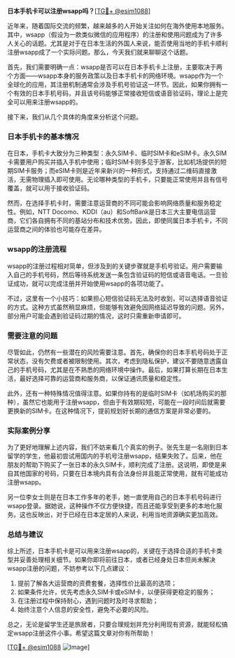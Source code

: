 **日本手机卡可以注册wsapp吗？**[[TG💪+ @esim1088](https://t.me/s/esim1088)]

近年来，随着国际交流的频繁，越来越多的人开始关注如何在海外使用本地服务。其中，wsapp（假设为一款类似微信的应用程序）的注册和使用问题成为了许多人关心的话题。尤其是对于在日本生活的外国人来说，能否使用当地的手机卡顺利注册wsapp成了一个实际问题。那么，今天我们就来聊聊这个话题。

首先，我们需要明确一点：wsapp是否可以在日本手机卡上注册，主要取决于两个方面——wsapp本身的服务政策以及日本手机卡的网络环境。wsapp作为一个全球化的应用，其注册机制通常会涉及手机号验证这一环节。因此，如果你拥有一个有效的日本手机号码，并且该号码能够正常接收短信或语音验证码，理论上是完全可以用来注册wsapp的。

接下来，我们从几个具体的角度来分析这个问题。

### 日本手机卡的基本情况

在日本，手机卡大致分为三种类型：永久SIM卡、临时SIM卡和eSIM卡。永久SIM卡需要用户购买并插入手机中使用；临时SIM卡则多见于游客，比如机场提供的短期SIM卡服务；而eSIM卡则是近年来新兴的一种形式，支持通过二维码直接激活，无需物理插入即可使用。无论哪种类型的手机卡，只要能正常使用并且有信号覆盖，就可以用于接收验证码。

然而，在选择手机卡时，需要注意运营商的不同可能会影响网络质量和服务稳定性。例如，NTT Docomo、KDDI（au）和SoftBank是日本三大主要电信运营商，它们各自拥有不同的基站分布和技术优势。因此，即使同属日本手机卡，不同运营商之间的体验也可能存在差异。

### wsapp的注册流程

wsapp的注册过程相对简单，但涉及到的关键步骤就是手机号验证。用户需要输入自己的手机号码，然后等待系统发送一条包含验证码的短信或语音电话。一旦验证成功，就可以完成注册并开始使用wsapp的各项功能了。

不过，这里有一个小技巧：如果担心短信验证码无法及时收到，可以选择语音验证的方式。这种方式虽然稍显麻烦，但能够有效避免因网络延迟导致的问题。另外，部分用户可能会遇到验证码过期的情况，这时只需重新申请即可。

### 需要注意的问题

尽管如此，仍然有一些潜在的风险需要注意。首先，确保你的日本手机号码处于正常状态，没有欠费或者被限制使用。其次，考虑到隐私保护，建议不要随意透露自己的手机号码，尤其是在不熟悉的网络环境中操作。最后，如果打算长期在日本生活，最好选择可靠的运营商和服务商，以保证通讯质量和稳定性。

此外，还有一种特殊情况值得注意。如果你持有的是临时SIM卡（如机场购买的那种），虽然它也能用于注册wsapp，但由于有效期较短，可能在一段时间后就需要更换新的SIM卡。在这种情况下，提前规划好长期的通信方案是非常必要的。

### 实际案例分享

为了更好地理解上述内容，我们不妨来看几个真实的例子。张先生是一名刚到日本留学的学生，他最初尝试用国内的手机号注册wsapp，结果失败了。后来，他在朋友的帮助下购买了一张日本的永久SIM卡，顺利完成了注册。这说明，即使是来自其他国家的号码，只要在日本境内具有合法身份并且能正常使用，就有可能成功注册wsapp。

另一位李女士则是在日本工作多年的老手，她一直使用自己的日本手机号码进行wsapp登录。据她说，这种操作不仅方便快捷，而且还能享受到更多的本地化服务。这也反映出，对于已经在日本定居的人来说，利用当地资源确实更加高效。

### 总结与建议

综上所述，日本手机卡是可以用来注册wsapp的，关键在于选择合适的手机卡类型并妥善处理相关细节。如果你即将前往日本，或者已经身处日本但尚未解决wsapp注册的问题，不妨参考以下几点建议：

1. 提前了解各大运营商的资费套餐，选择性价比最高的选项；
2. 如果条件允许，优先考虑永久SIM卡或eSIM卡，以便获得更稳定的服务；
3. 在注册过程中保持耐心，遇到问题时及时寻求帮助；
4. 始终注意个人信息的安全性，避免不必要的风险。

总之，无论是留学生还是旅居者，只要合理规划并充分利用现有资源，就能轻松搞定wsapp注册这件小事。希望这篇文章对你有所帮助！

[[TG💪+ @esim1088](https://t.me/s/esim1088) ![Image](https://i.postimg.cc/4NQfJmqS/Snipaste-2025-05-13-00-14-12.png)]